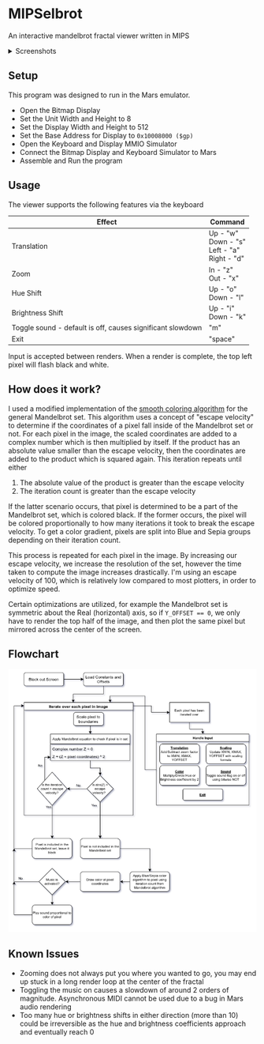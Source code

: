 # MIPSelbrot
An interactive mandelbrot fractal viewer written in MIPS

<details>
  <summary>Screenshots</summary>
  
  ![1](media/screenshot1.png)
</details>

## Setup
This program was designed to run in the Mars emulator.

- Open the Bitmap Display
- Set the Unit Width and Height to 8
- Set the Display Width and Height to 512
- Set the Base Address for Display to `0x10008000 ($gp)`
- Open the Keyboard and Display MMIO Simulator
- Connect the Bitmap Display and Keyboard Simulator to Mars
- Assemble and Run the program

## Usage
The viewer supports the following features via the keyboard

| Effect | Command |
| --- | --- |
| Translation | Up - "w" <br> Down - "s" <br> Left - "a" <br> Right - "d"|
| Zoom | In - "z" <br> Out - "x" |
| Hue Shift | Up - "o" <br> Down - "l" |
| Brightness Shift | Up - "i" <br> Down - "k" |
| Toggle sound - default is off, causes significant slowdown | "m" |
| Exit | "space" |

Input is accepted between renders. When a render is complete, the top left pixel will flash black and white.

## How does it work?
I used a modified implementation of the [smooth coloring algorithm](https://en.wikipedia.org/wiki/Plotting_algorithms_for_the_Mandelbrot_set#Continuous_(smooth)_coloring) for the general Mandelbrot set.
This algorithm uses a concept of "escape velocity" to determine if the coordinates of a pixel fall inside of the Mandelbrot set or not. 
For each pixel in the image, the scaled coordinates are added to a complex number which is then multiplied by itself. If the product has an absolute value smaller than the escape velocity, then the coordinates are added to the product which is squared again. This iteration repeats until either

1. The absolute value of the product is greater than the escape velocity
2. The iteration count is greater than the escape velocity

If the latter scenario occurs, that pixel is determined to be a part of the Mandelbrot set, which is colored black. If the former occurs, the pixel will be colored proportionally to how many iterations it took to break the escape velocity. To get a color gradient, pixels are split into Blue and Sepia groups depending on their iteration count.

This process is repeated for each pixel in the image. By increasing our escape velocity, we increase the resolution of the set, however the time taken to compute the image increases drastically. I'm using an escape velocity of 100, which is relatively low compared to most plotters, in order to optimize speed.

Certain optimizations are utilized, for example the Mandelbrot set is symmetric about the Real (horizontal) axis, so if `Y_OFFSET == 0`, we only have to render the top half of the image, and then plot the same pixel but mirrored across the center of the screen.

## Flowchart

![Flowchart](media/flowchart.png)

## Known Issues
- Zooming does not always put you where you wanted to go, you may end up stuck in a long render loop at the center of the fractal
- Toggling the music on causes a slowdown of around 2 orders of magnitude. Asynchronous MIDI cannot be used due to a bug in Mars audio rendering
- Too many hue or brightness shifts in either direction (more than 10) could be irreversible as the hue and brightness coefficients approach and eventually reach 0
